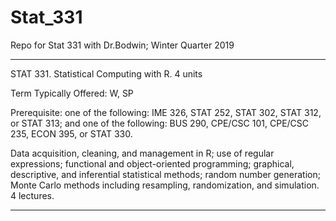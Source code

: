 # Stat_331

Repo for Stat 331 with Dr.Bodwin; Winter Quarter 2019

-------------------------------
STAT 331. Statistical Computing with R. 4 units

Term Typically Offered: W, SP

Prerequisite: one of the following: IME 326, STAT 252, STAT 302, STAT 312, or STAT 313; and one of the following: BUS 290, CPE/CSC 101, CPE/CSC 235, ECON 395, or STAT 330.

Data acquisition, cleaning, and management in R; use of regular expressions; functional and object-oriented programming; graphical, descriptive, and inferential statistical methods; random number generation; Monte Carlo methods including resampling, randomization, and simulation. 4 lectures.

---------
